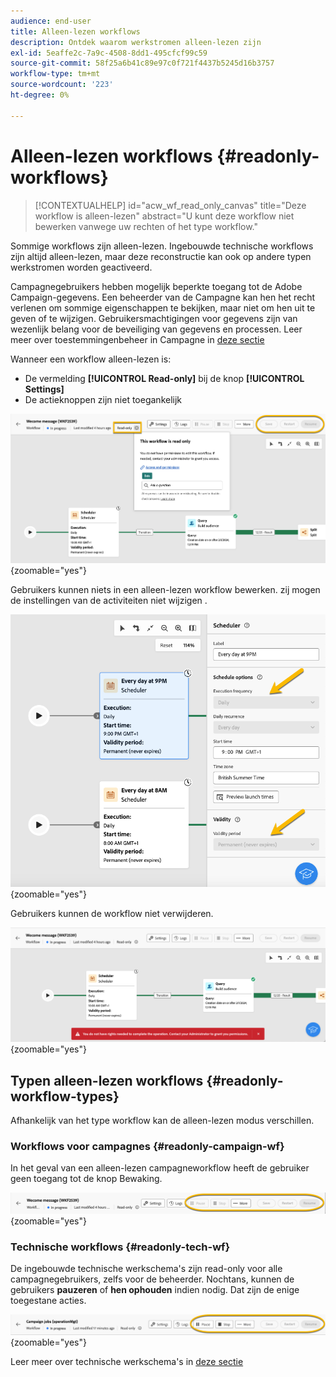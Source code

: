 ```yaml
---
audience: end-user
title: Alleen-lezen workflows
description: Ontdek waarom werkstromen alleen-lezen zijn
exl-id: 5eaffe2c-7a9c-4508-8dd1-495cfcf99c59
source-git-commit: 58f25a6b41c89e97c0f721f4437b5245d16b3757
workflow-type: tm+mt
source-wordcount: '223'
ht-degree: 0%

---
```


# Alleen-lezen workflows {#readonly-workflows}

>[!CONTEXTUALHELP]
>id="acw_wf_read_only_canvas"
>title="Deze workflow is alleen-lezen"
>abstract="U kunt deze workflow niet bewerken vanwege uw rechten of het type workflow."

Sommige workflows zijn alleen-lezen. Ingebouwde technische workflows zijn altijd alleen-lezen, maar deze reconstructie kan ook op andere typen werkstromen worden geactiveerd.

Campagnegebruikers hebben mogelijk beperkte toegang tot de Adobe Campaign-gegevens. Een beheerder van de Campagne kan hen het recht verlenen om sommige eigenschappen te bekijken, maar niet om hen uit te geven of te wijzigen. Gebruikersmachtigingen voor gegevens zijn van wezenlijk belang voor de beveiliging van gegevens en processen. Leer meer over toestemmingenbeheer in Campagne in [ deze sectie ](../get-started/permissions.md)

Wanneer een workflow alleen-lezen is:

* De vermelding **[!UICONTROL Read-only]** bij de knop **[!UICONTROL Settings]**
* De actieknoppen zijn niet toegankelijk

![](assets/readonly-workflow.png){zoomable="yes"}

Gebruikers kunnen niets in een alleen-lezen workflow bewerken. zij mogen de instellingen van de activiteiten niet wijzigen .

![](assets/scheduler-readonly.png){zoomable="yes"}

Gebruikers kunnen de workflow niet verwijderen.

![](assets/readonly-rights.png){zoomable="yes"}


## Typen alleen-lezen workflows {#readonly-workflow-types}

Afhankelijk van het type workflow kan de alleen-lezen modus verschillen.

### Workflows voor campagnes {#readonly-campaign-wf}

In het geval van een alleen-lezen campagneworkflow heeft de gebruiker geen toegang tot de knop Bewaking.

![](assets/readonly-campaign-workflow.png){zoomable="yes"}

### Technische workflows {#readonly-tech-wf}

De ingebouwde technische werkschema&#39;s zijn read-only voor alle campagnegebruikers, zelfs voor de beheerder. Nochtans, kunnen de gebruikers **pauzeren** of **hen ophouden** indien nodig. Dat zijn de enige toegestane acties.

![](assets/readonly-technical-workflow.png){zoomable="yes"}

Leer meer over technische werkschema&#39;s in [ deze sectie ](https://experienceleague.adobe.com/en/docs/campaign/automation/workflows/introduction/wf-type/technical-workflows)
